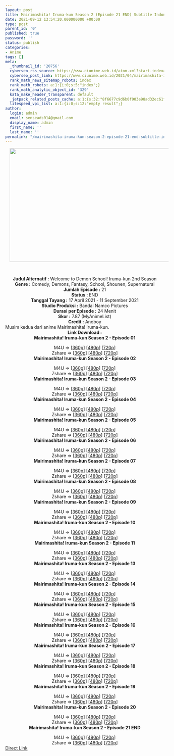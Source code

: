 ```yaml
---
layout: post
title: Mairimashita! Iruma-kun Season 2 (Episode 21 END) Subtitle Indonesia
date: 2021-09-12 13:54:20.000000000 +00:00
type: post
parent_id: '0'
published: true
password: ''
status: publish
categories:
- Anime
tags: []
meta:
  _thumbnail_id: '20756'
  cyberseo_rss_source: https://www.ciunime.web.id/atom.xml?start-index=151&max-results=150
  cyberseo_post_link: https://www.ciunime.web.id/2021/04/mairimashita-iruma-kun-season-2.html
  rank_math_news_sitemap_robots: index
  rank_math_robots: a:1:{i:0;s:5:"index";}
  rank_math_analytic_object_id: '329'
  kata_make_header_transparent: default
  _jetpack_related_posts_cache: a:1:{s:32:"8f6677c9d6b0f903e98ad32ec61f8deb";a:2:{s:7:"expires";i:1652758306;s:7:"payload";a:0:{}}}
  litespeed_vpi_list: a:1:{i:0;s:12:"empty result";}
author:
  login: admin
  email: senseads014@gmail.com
  display_name: admin
  first_name: ''
  last_name: ''
permalink: "/mairimashita-iruma-kun-season-2-episode-21-end-subtitle-indonesia/"
---
```

<div>
<div class="separator" style="clear: both; text-align: center;"><a href="https://1.bp.blogspot.com/-UAobNNSD6wo/YH6dgqbdXnI/AAAAAAAAek4/eJIpex5hkToqFt3thpTC4LC0TTqiTiHuACLcBGAsYHQ/s1280/Mairimashita%2521%2BIruma-kun%2BSeason%2B2.jpg" style="margin-left: 1em; margin-right: 1em;"><img border="0" data-original-height="720" data-original-width="1280" height="360" src="{{ site.baseurl }}/assets/2021/09/Mairimashita%2521%2BIruma-kun%2BSeason%2B2.jpg" width="640" /></a></div>
<p><b><br /></b></div>
<div style="text-align: center;"><b style="font-weight: bold;">Judul</b><b style="font-weight: bold;"><b> Alternatif</b> :</b> Welcome to Demon School! Iruma-kun 2nd Season</div>
<div style="text-align: center;"><b><b>Genre :</b></b> Comedy, Demons, Fantasy, School, Shounen,&nbsp;Supernatural</div>
<div style="text-align: center;"><b>Jumlah Episode :</b> 21<br /><b>Status : </b>END<br /><b>Tanggal Tayang :</b> 17 April 2021&nbsp;- 11 September 2021<br /><b>Studio Produksi :</b> Bandai Namco Pictures<br /><b>Durasi per Episode :</b> 24 Menit</div>
<div style="text-align: center;"><b>Skor :</b> 7.87 (MyAnimeList)<br /><b>Credit :</b> Anoboy</div>
<div style="text-align: center;"></div>
<div style="text-align: justify;">Musim kedua dari anime&nbsp;Mairimashita! Iruma-kun.</div>
<div style="text-align: justify;"></div>
<div style="text-align: justify;"></div>
<div style="text-align: center;"><b>Link Download :</b></div>
<div style="text-align: center;"><b>Mairimashita! Iruma-kun Season 2 - Episode 01</b></p>
<div style="text-align: center;">M4U =&gt; [<a href="https://acefile.co/f/43121624/neonime_iruma-s2-01-480p-zip" target="_blank" rel="noopener">360p</a>] [<a href="https://acefile.co/f/43121624/neonime_iruma-s2-01-480p-zip" target="_blank" rel="noopener">480p</a>] [<a href="https://acefile.co/f/43121630/neonime_iruma-s2-01-720p-zip" target="_blank" rel="noopener">720p</a>]<br />Zshare =&gt; [<a href="https://mir.cr/WDGQE7K8" target="_blank" rel="noopener">360p</a>] [<a href="https://www21.zippyshare.com/v/UTIeaV0q/file.html" target="_blank" rel="noopener">480p</a>] [<a href="https://www23.zippyshare.com/v/UCUfdEBw/file.html" target="_blank" rel="noopener">720p</a>]</div>
<div style="text-align: center;"><b>Mairimashita! Iruma-kun Season 2 - Episode 02</b></p>
<div>M4U =&gt; [<a href="https://www.mp4upload.com/ro74dk9dhhsv" target="_blank" rel="noopener">360p</a>] [<a href="https://www.mp4upload.com/5rurfo0dnsgg" target="_blank" rel="noopener">480p</a>] [<a href="https://www.mp4upload.com/c20cseabggp7" target="_blank" rel="noopener">720p</a>]<br />Zshare =&gt; [<a href="https://www93.zippyshare.com/v/1d4ecFbQ/file.html" target="_blank" rel="noopener">360p</a>] [<a href="https://www93.zippyshare.com/v/NliRNtF5/file.html" target="_blank" rel="noopener">480p</a>] [<a href="https://www93.zippyshare.com/v/RUfkUo7E/file.html" target="_blank" rel="noopener">720p</a>]</div>
<div><b>Mairimashita! Iruma-kun Season 2 - Episode 03</b></p>
<div>M4U =&gt; [<a href="https://www.mp4upload.com/wsfu1g8fdyv0" target="_blank" rel="noopener">360p</a>] [<a href="https://www.mp4upload.com/cuadob1bx5wk" target="_blank" rel="noopener">480p</a>] [<a href="https://www.mp4upload.com/gduf360vngc0" target="_blank" rel="noopener">720p</a>]<br />Zshare =&gt; [<a href="https://www111.zippyshare.com/v/1gHqZxec/file.html" target="_blank" rel="noopener">360p</a>] [<a href="https://www111.zippyshare.com/v/XOmt8Dsx/file.html" target="_blank" rel="noopener">480p</a>] [<a href="https://www102.zippyshare.com/v/kj0q2xip/file.html" target="_blank" rel="noopener">720p</a>]</div>
</div>
<div><b>Mairimashita! Iruma-kun Season 2 - Episode 04</b></p>
<div>M4U =&gt; [<a href="https://www.mp4upload.com/2d7lr7j3lbpp" target="_blank" rel="noopener">360p</a>] [<a href="https://www.mp4upload.com/ertvooa6vdhh" target="_blank" rel="noopener">480p</a>] [<a href="https://www.mp4upload.com/jstclb8xh7dh" target="_blank" rel="noopener">720p</a>]<br />Zshare =&gt; [<a href="https://www26.zippyshare.com/v/0DHOJuT4/file.html" target="_blank" rel="noopener">360p</a>] [<a href="https://www26.zippyshare.com/v/YQc0S6U1/file.html" target="_blank" rel="noopener">480p</a>] [<a href="https://www39.zippyshare.com/v/WK7CtpCY/file.html" target="_blank" rel="noopener">720p</a>]</div>
</div>
<div><b>Mairimashita! Iruma-kun Season 2 - Episode 05</b></p>
<div>M4U =&gt; [<a href="http://www.solidfiles.com/v/3ddLnmdzWkRKp" target="_blank" rel="noopener">360p</a>] [<a href="http://www.solidfiles.com/v/jQQdnrrQBGQey" target="_blank" rel="noopener">480p</a>] [<a href="http://www.solidfiles.com/v/GWWN67PDVyzjB" target="_blank" rel="noopener">720p</a>]<br />Zshare =&gt; [<a href="https://www80.zippyshare.com/v/y5qh4pfk/file.html" target="_blank" rel="noopener">360p</a>] [<a href="https://www80.zippyshare.com/v/tCGUwcui/file.html" target="_blank" rel="noopener">480p</a>] [<a href="https://www80.zippyshare.com/v/GEo1S4gU/file.html" target="_blank" rel="noopener">720p</a>]</div>
</div>
<div><b>Mairimashita! Iruma-kun Season 2 - Episode 06</b></p>
<div>M4U =&gt; [<a href="http://www.solidfiles.com/v/GWWN6L7Dzq72j" target="_blank" rel="noopener">360p</a>] [<a href="http://www.solidfiles.com/v/3ddLnanNKPDZn" target="_blank" rel="noopener">480p</a>] [<a href="http://www.solidfiles.com/v/NVVD5MYyqNrzQ" target="_blank" rel="noopener">720p</a>]<br />Zshare =&gt; [<a href="https://www77.zippyshare.com/v/dDNWq3MN/file.html" target="_blank" rel="noopener">360p</a>] [<a href="https://www77.zippyshare.com/v/FTf44q6a/file.html" target="_blank" rel="noopener">480p</a>] [<a href="https://www77.zippyshare.com/v/APmaw6ge/file.html" target="_blank" rel="noopener">720p</a>]</div>
</div>
<div><b>Mairimashita! Iruma-kun Season 2 - Episode 07</b></p>
<div>M4U =&gt; [<a href="https://www.mp4upload.com/xj11pttguka6" target="_blank" rel="noopener">360p</a>] [<a href="https://www.mp4upload.com/h8fjwf1btqv9" target="_blank" rel="noopener">480p</a>] [<a href="https://www.mp4upload.com/ri22ybiov4aj" target="_blank" rel="noopener">720p</a>]<br />Zshare =&gt; [<a href="https://www119.zippyshare.com/v/qs1WxmIk/file.html" target="_blank" rel="noopener">360p</a>] [<a href="https://www119.zippyshare.com/v/Uc5b0c4W/file.html" target="_blank" rel="noopener">480p</a>] [<a href="https://www58.zippyshare.com/v/TvrWafWF/file.html" target="_blank" rel="noopener">720p</a>]</div>
</div>
<div><b>Mairimashita! Iruma-kun Season 2 - Episode 08</b></p>
<div>M4U =&gt; [<a href="https://acefile.co/f/46960916/gatsunime-net-irumas2_8_360p-mp4" target="_blank" rel="noopener">360p</a>] [<a href="https://acefile.co/f/46960920/gatsunime-net-irumas2_8_480p-mp4" target="_blank" rel="noopener">480p</a>] [<a href="https://acefile.co/f/46960923/gatsunime-net-irumas2_8_720p-mp4" target="_blank" rel="noopener">720p</a>]<br />Zshare =&gt; [<a href="https://www68.zippyshare.com/v/KaCDwfoH/file.html" target="_blank" rel="noopener">360p</a>] [<a href="https://www81.zippyshare.com/v/Aza0LSOO/file.html" target="_blank" rel="noopener">480p</a>] [<a href="https://www6.zippyshare.com/v/hmpY2OuR/file.html" target="_blank" rel="noopener">720p</a>]</div>
</div>
<div><b>Mairimashita! Iruma-kun Season 2 - Episode 09</b></p>
<div>M4U =&gt; [<a href="https://acefile.co/f/47323552/gatsunime-net-irumas2_9_360p-mp4" target="_blank" rel="noopener">360p</a>] [<a href="https://acefile.co/f/47323554/gatsunime-net-irumas2_9_480p-mp4" target="_blank" rel="noopener">480p</a>] [<a href="https://acefile.co/f/47323556/gatsunime-net-irumas2_9_720p-mp4" target="_blank" rel="noopener">720p</a>]<br />Zshare =&gt; [<a href="https://www98.zippyshare.com/v/UCdVNfUz/file.html" target="_blank" rel="noopener">360p</a>] [<a href="https://www98.zippyshare.com/v/Heo47Jq1/file.html" target="_blank" rel="noopener">480p</a>] [<a href="https://www91.zippyshare.com/v/7HNdcYMk/file.html" target="_blank" rel="noopener">720p</a>]</div>
</div>
<div><b>Mairimashita! Iruma-kun Season 2 - Episode 10</b></p>
<div>M4U =&gt; [<a href="https://acefile.co/f/47863406/gatsunime-net-irumas2_10_360p-mp4" target="_blank" rel="noopener">360p</a>] [<a href="https://acefile.co/f/47863410/gatsunime-net-irumas2_10_480p-mp4" target="_blank" rel="noopener">480p</a>] [<a href="https://acefile.co/f/47863415/gatsunime-net-irumas2_10_720p-mp4" target="_blank" rel="noopener">720p</a>]<br />Zshare =&gt; [<a href="https://www64.zippyshare.com/v/FDSbLCkZ/file.html" target="_blank" rel="noopener">360p</a>] [<a href="https://www56.zippyshare.com/v/Tg70CFw5/file.html" target="_blank" rel="noopener">480p</a>] [<a href="https://www100.zippyshare.com/v/Oq4SWCc7/file.html" target="_blank" rel="noopener">720p</a>]</div>
</div>
<div><b>Mairimashita! Iruma-kun Season 2 - Episode 11</b></p>
<div>M4U =&gt; [<a href="https://acefile.co/f/48437828/gatsunime-net-irumas2_11_360p-mp4" target="_blank" rel="noopener">360p</a>] [<a href="https://acefile.co/f/48437830/gatsunime-net-irumas2_11_480p-mp4" target="_blank" rel="noopener">480p</a>] [<a href="https://acefile.co/f/48437836/gatsunime-net-irumas2_11_720p-mp4" target="_blank" rel="noopener">720p</a>]<br />Zshare =&gt; [<a href="https://www116.zippyshare.com/v/skQqDJmm/file.html" target="_blank" rel="noopener">360p</a>] [<a href="https://www34.zippyshare.com/v/0CZ02PHu/file.html" target="_blank" rel="noopener">480p</a>] [<a href="https://www88.zippyshare.com/v/P5Pvc25o/file.html" target="_blank" rel="noopener">720p</a>]</div>
</div>
<div><b>Mairimashita! Iruma-kun Season 2 - Episode 13</b></p>
<div>M4U =&gt; [<a href="https://acefile.co/f/49582717/gatsunime-net-irumas2_13_360p-mp4" target="_blank" rel="noopener">360p</a>] [<a href="https://acefile.co/f/49582719/gatsunime-net-irumas2_13_480p-mp4" target="_blank" rel="noopener">480p</a>] [<a href="https://acefile.co/f/49582721/gatsunime-net-irumas2_13_720p-mp4" target="_blank" rel="noopener">720p</a>]<br />Zshare =&gt; [<a href="https://www26.zippyshare.com/v/Q46ytK3r/file.html" target="_blank" rel="noopener">360p</a>] [<a href="https://www89.zippyshare.com/v/Ek0VmjfT/file.html" target="_blank" rel="noopener">480p</a>] [<a href="https://www92.zippyshare.com/v/4jMfS9DN/file.html" target="_blank" rel="noopener">720p</a>]</div>
</div>
<div><b>Mairimashita! Iruma-kun Season 2 - Episode 14</b></p>
<div>M4U =&gt; [<a href="https://acefile.co/f/50152941/gatsunime-net-irumas2_14_360p-mp4" target="_blank" rel="noopener">360p</a>] [<a href="https://acefile.co/f/50152943/gatsunime-net-irumas2_14_480p-mp4" target="_blank" rel="noopener">480p</a>] [<a href="https://acefile.co/f/50152947/gatsunime-net-irumas2_14_720p-mp4" target="_blank" rel="noopener">720p</a>]<br />Zshare =&gt; [<a href="https://www23.zippyshare.com/v/ILbu4g2i/file.html" target="_blank" rel="noopener">360p</a>] [<a href="https://www58.zippyshare.com/v/aBrCTB1f/file.html" target="_blank" rel="noopener">480p</a>] [<a href="https://www15.zippyshare.com/v/46ch86VA/file.html" target="_blank" rel="noopener">720p</a>]</div>
</div>
<div><b>Mairimashita! Iruma-kun Season 2 - Episode 15</b></p>
<div>M4U =&gt; [<a href="http://www.solidfiles.com/v/vNaGneRRaPDLW" target="_blank" rel="noopener">360p</a>] [<a href="http://www.solidfiles.com/v/BVDg2LqzaVPgR" target="_blank" rel="noopener">480p</a>] [<a href="http://www.solidfiles.com/v/m2a6nKNvMwn8x" target="_blank" rel="noopener">720p</a>]<br />Zshare =&gt; [<a href="https://www54.zippyshare.com/v/Qu7aRWfm/file.html" target="_blank" rel="noopener">360p</a>] [<a href="https://www54.zippyshare.com/v/ZZh73cfe/file.html" target="_blank" rel="noopener">480p</a>] [<a href="https://www54.zippyshare.com/v/usZmc6H3/file.html" target="_blank" rel="noopener">720p</a>]</div>
</div>
<div><b>Mairimashita! Iruma-kun Season 2 - Episode 16</b></p>
<div>M4U =&gt; [<a href="http://www.solidfiles.com/v/Kne8YewzavM5N" target="_blank" rel="noopener">360p</a>] [<a href="http://www.solidfiles.com/v/5dvZBkYmZ6NNq" target="_blank" rel="noopener">480p</a>] [<a href="http://www.solidfiles.com/v/dNndxZYjPX5wx" target="_blank" rel="noopener">720p</a>]<br />Zshare =&gt; [<a href="https://www25.zippyshare.com/v/IiIOpDyD/file.html" target="_blank" rel="noopener">360p</a>] [<a href="https://www25.zippyshare.com/v/k8yfT43H/file.html" target="_blank" rel="noopener">480p</a>] [<a href="https://www25.zippyshare.com/v/diUPFV7F/file.html" target="_blank" rel="noopener">720p</a>]</div>
</div>
<div><b>Mairimashita! Iruma-kun Season 2 - Episode 17</b></p>
<div>M4U =&gt; [<a href="https://acefile.co/f/51926624/gatsunime-net-irumas2_17_360p-mp4" target="_blank" rel="noopener">360p</a>] [<a href="https://acefile.co/f/51926627/gatsunime-net-irumas2_17_480p-mp4" target="_blank" rel="noopener">480p</a>] [<a href="https://acefile.co/f/51926629/gatsunime-net-irumas2_17_720p-mp4" target="_blank" rel="noopener">720p</a>]<br />Zshare =&gt; [<a href="https://www57.zippyshare.com/v/ijJJmzeq/file.html" target="_blank" rel="noopener">360p</a>] [<a href="https://www90.zippyshare.com/v/kms1sk48/file.html" target="_blank" rel="noopener">480p</a>] [<a href="https://www22.zippyshare.com/v/0bcYToVI/file.html" target="_blank" rel="noopener">720p</a>]</div>
</div>
<div><b>Mairimashita! Iruma-kun Season 2 - Episode 18</b></p>
<div>M4U =&gt; [<a href="http://www.solidfiles.com/v/3dqqe8KKRpz82" target="_blank" rel="noopener">360p</a>] [<a href="http://www.solidfiles.com/v/W8YYpyPegmRpk" target="_blank" rel="noopener">480p</a>] [<a href="http://www.solidfiles.com/v/zezzzqKwqQAYN" target="_blank" rel="noopener">720p</a>]<br />Zshare =&gt; [<a href="https://www83.zippyshare.com/v/DsKo2HsC/file.html" target="_blank" rel="noopener">360p</a>] [<a href="https://www83.zippyshare.com/v/sWpUYeoB/file.html" target="_blank" rel="noopener">480p</a>] [<a href="https://www83.zippyshare.com/v/5l4oR62K/file.html" target="_blank" rel="noopener">720p</a>]</div>
</div>
<div><b>Mairimashita! Iruma-kun Season 2 - Episode 19</b></p>
<div>M4U =&gt; [<a href="http://www.solidfiles.com/v/vNk8a2amk6mgx" target="_blank" rel="noopener">360p</a>] [<a href="http://www.solidfiles.com/v/jQaqdpK5geAxQ" target="_blank" rel="noopener">480p</a>] [<a href="http://www.solidfiles.com/v/ZZyBDgNxkLvX6" target="_blank" rel="noopener">720p</a>]<br />Zshare =&gt; [<a href="https://www97.zippyshare.com/v/fF4iQJTq/file.html" target="_blank" rel="noopener">360p</a>] [<a href="https://www97.zippyshare.com/v/Mb6xwQKm/file.html" target="_blank" rel="noopener">480p</a>] [<a href="https://www97.zippyshare.com/v/LjPSpgcY/file.html" target="_blank" rel="noopener">720p</a>]</div>
</div>
<div><b>Mairimashita! Iruma-kun Season 2 - Episode 20</b></p>
<div>M4U =&gt; [<a href="https://www.mp4upload.com/qp7uco7lf5j8" target="_blank" rel="noopener">360p</a>] [<a href="https://www.mp4upload.com/628cre8l4cs8" target="_blank" rel="noopener">480p</a>] [<a href="https://www.mp4upload.com/weq1i41170py" target="_blank" rel="noopener">720p</a>]<br />Zshare =&gt; [<a href="https://www114.zippyshare.com/v/C7J1vKBK/file.html" target="_blank" rel="noopener">360p</a>] [<a href="https://www114.zippyshare.com/v/8iUvEFg6/file.html" target="_blank" rel="noopener">480p</a>] [<a href="https://www114.zippyshare.com/v/Woo8zd8t/file.html" target="_blank" rel="noopener">720p</a>]</div>
</div>
<div><b>Mairimashita! Iruma-kun Season 2 - Episode 21 END</b></p>
<div>M4U =&gt; [<a href="https://www.mp4upload.com/dvcg4tdomm6f" target="_blank" rel="noopener">360p</a>] [<a href="https://www.mp4upload.com/z59hqqwkfvr2" target="_blank" rel="noopener">480p</a>] [<a href="https://www.mp4upload.com/hu2eainorxg8" target="_blank" rel="noopener">720p</a>]<br />Zshare =&gt; [<a href="https://www95.zippyshare.com/v/o9tYpwz8/file.html" target="_blank" rel="noopener">360p</a>] [<a href="https://www95.zippyshare.com/v/TN0KfD8D/file.html" target="_blank" rel="noopener">480p</a>] [<a href="https://www95.zippyshare.com/v/4mLzOTNC/file.html" target="_blank" rel="noopener">720p</a>]</div>
</div>
<div></div>
</div>
</div>
<link rel="stylesheet" href="https://cdnjs.cloudflare.com/ajax/libs/font-awesome/4.7.0/css/font-awesome.min.css" />
<div class="divbtn"> <a href="https://handymansurrender.com/fihup8buzv?key=94550f7ce39444073321dde3b8782f97" class="btn"><i class="fa fa-download"></i> Direct Link</a> </div>
